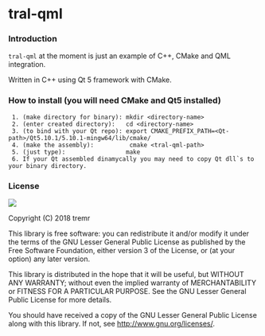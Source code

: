 # tral-qml


### Introduction

`tral-qml` at the moment is just an example of C++, CMake and QML integration.

Written in C++ using Qt 5 framework with CMake.


### How to install (you will need CMake and Qt5 installed)

```
 1. (make directory for binary): mkdir <directory-name>
 2. (enter created directory):   cd <directory-name>
 3. (to bind with your Qt repo): export CMAKE_PREFIX_PATH=<Qt-path>/Qt5.10.1/5.10.1-mingw64/lib/cmake/
 4. (make the assembly):          cmake <tral-qml-path>
 5. (just type):                 make
 6. If your Qt assembled dinamycally you may need to copy Qt dll`s to your binary directory.
```


### License

![](http://www.gnu.org/graphics/lgplv3-147x51.png)

Copyright (C) 2018 tremr

This library is free software: you can redistribute it and/or modify
it under the terms of the GNU Lesser General Public License as
published by the Free Software Foundation, either version 3 of the
License, or (at your option) any later version.

This library is distributed in the hope that it will be useful,
but WITHOUT ANY WARRANTY; without even the implied warranty of
MERCHANTABILITY or FITNESS FOR A PARTICULAR PURPOSE.  See the
GNU Lesser General Public License for more details.

You should have received a copy of the GNU Lesser General Public License
along with this library. If not, see <http://www.gnu.org/licenses/>.

